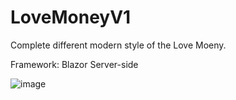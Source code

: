 # LoveMoneyV1

 Complete different modern style of the Love Moeny.
 
 Framework: Blazor Server-side
 
 ![image](https://user-images.githubusercontent.com/45262345/121743504-5cf29000-caf9-11eb-905a-54d3106956a1.png)

